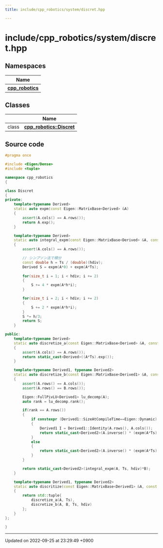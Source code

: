 ```yaml
---
title: include/cpp_robotics/system/discret.hpp

---
```


# include/cpp_robotics/system/discret.hpp



## Namespaces

| Name           |
| -------------- |
| **[cpp_robotics](/cpp_robotics/doxybook/Namespaces/namespacecpp__robotics/)**  |

## Classes

|                | Name           |
| -------------- | -------------- |
| class | **[cpp_robotics::Discret](/cpp_robotics/doxybook/Classes/classcpp__robotics_1_1Discret/)**  |




## Source code

```cpp
#pragma once

#include <Eigen/Dense>
#include <tuple>

namespace cpp_robotics
{

class Discret
{
private:
    template<typename Derived>
    static auto expm(const Eigen::MatrixBase<Derived> &A)
    {
        assert(A.cols() == A.rows());
        return A.exp();
    }

    template<typename Derived>
    static auto integral_expm(const Eigen::MatrixBase<Derived> &A, const float &Ts, size_t hdiv = 1000)
    {
        assert(A.cols() == A.rows());

        // シンプソン法で積分
        const double h = Ts / (double)(hdiv);
        Derived S = expm(A*0) + expm(A*Ts);
        
        for(size_t i = 1; i < hdiv; i += 2)
        {
            S += 4 * expm(A*h*i);
        }

        for(size_t i = 2; i < hdiv; i += 2)
        {
            S += 2 * expm(A*h*i);
        }
        S *= h/3;
        return S;
    }

public:
    template<typename Derived>
    static auto discretize_a(const Eigen::MatrixBase<Derived> &A, const float Ts)
    {
        assert(A.cols() == A.rows());
        return static_cast<Derived>((A*Ts).exp());
    }

    template<typename Derived1, typename Derived2>
    static auto discretize_b(const Eigen::MatrixBase<Derived1> &A, const Eigen::MatrixBase<Derived2> &B, const float &Ts, size_t hdiv = 1000)
    {
        assert(A.rows() == A.cols());
        assert(A.rows() == B.rows());

        Eigen::FullPivLU<Derived1> lu_decomp(A);
        auto rank = lu_decomp.rank();

        if(rank == A.rows())
        {
            if constexpr (Derived1::SizeAtCompileTime==Eigen::Dynamic)
            {
                Derived1 I = Derived1::Identity(A.rows(), A.cols());
                return static_cast<Derived2>(A.inverse() * (expm(A*Ts) - I) * B);
            }
            else
            {
                return static_cast<Derived2>(A.inverse() * (expm(A*Ts) - Derived1::Identity()) * B);
            }
        }

        return static_cast<Derived2>(integral_expm(A, Ts, hdiv)*B);
    }

    template<typename Derived1, typename Derived2>
    static auto discritize(const Eigen::MatrixBase<Derived1> &A, const Eigen::MatrixBase<Derived2> &B, const float &Ts, size_t hdiv = 1000)
    {
        return std::tuple{
            discretize_a(A, Ts),
            discretize_b(A, B, Ts, hdiv)
        };
    }
};

}
```


-------------------------------

Updated on 2022-09-25 at 23:29:49 +0900
